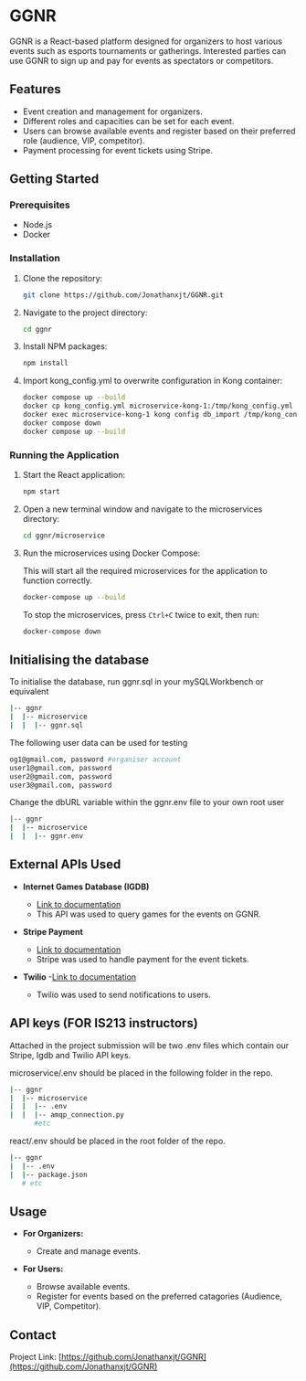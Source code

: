 # GGNR

GGNR is a React-based platform designed for organizers to host various events such as esports tournaments or gatherings. Interested parties can use GGNR to sign up and pay for events as spectators or competitors.

## Features

- Event creation and management for organizers.
- Different roles and capacities can be set for each event.
- Users can browse available events and register based on their preferred role (audience, VIP, competitor).
- Payment processing for event tickets using Stripe.

## Getting Started

### Prerequisites

- Node.js
- Docker

### Installation

1. Clone the repository:

   ```sh
   git clone https://github.com/Jonathanxjt/GGNR.git
   ```

2. Navigate to the project directory:

   ```sh
   cd ggnr
   ```

3. Install NPM packages:

   ```sh
   npm install
   ```

4. Import kong_config.yml to overwrite configuration in Kong container:

   ```sh
   docker compose up --build
   docker cp kong_config.yml microservice-kong-1:/tmp/kong_config.yml
   docker exec microservice-kong-1 kong config db_import /tmp/kong_config.yml
   docker compose down
   docker compose up --build
   ```

### Running the Application

1. Start the React application:

   ```sh
   npm start
   ```

2. Open a new terminal window and navigate to the microservices directory:

   ```sh
   cd ggnr/microservice
   ```

3. Run the microservices using Docker Compose:

   This will start all the required microservices for the application to function correctly.

   ```sh
   docker-compose up --build
   ```

   

   To stop the microservices, press `Ctrl+C` twice to exit, then run:

   ```sh
   docker-compose down
   ```

## Initialising the database

   To initialise the database, run ggnr.sql in your mySQLWorkbench or equivalent

   ```sh
   |-- ggnr
   |  |-- microservice
   |  |  |-- ggnr.sql  
   ```
   The following user data can be used for testing

   ```sh
   og1@gmail.com, password #organiser account
   user1@gmail.com, password
   user2@gmail.com, password
   user3@gmail.com, password
   ```

   Change the dbURL variable within the ggnr.env file to your own root user

   ```sh
   |-- ggnr
   |  |-- microservice
   |  |  |-- ggnr.env  
   ```

## External APIs Used

- **Internet Games Database (IGDB)**
  - [Link to documentation](https://api-docs.igdb.com/#getting-started)
  - This API was used to query games for the events on GGNR.

- **Stripe Payment**
  - [Link to documentation](https://stripe.com/docs)
  - Stripe was used to handle payment for the event tickets.

- **Twilio**
   -[Link to documentation](https://www.twilio.com/docs)
   - Twilio was used to send notifications to users.

## API keys (FOR IS213 instructors)

   Attached in the project submission will be two .env files which contain our Stripe, Igdb and Twilio API keys. 
 
   microservice/.env should be placed in the following folder in the repo. 

   ```sh
   |-- ggnr
   |  |-- microservice
   |  |  |-- .env
   |  |  |-- amqp_connection.py
         #etc
   ```

   react/.env should be placed in the root folder of the repo.

   ```sh
   |-- ggnr
   |  |-- .env
   |  |-- package.json
      # etc
   ```

## Usage

- **For Organizers:**
  - Create and manage events.

- **For Users:**
  - Browse available events.
  - Register for events based on the preferred catagories (Audience, VIP, Competitor).

## Contact

Project Link: [https://github.com/Jonathanxjt/GGNR](https://github.com/Jonathanxjt/GGNR)
